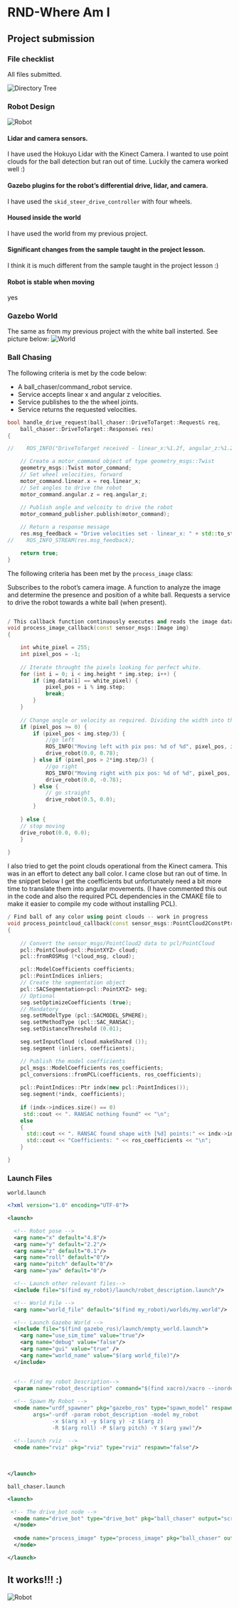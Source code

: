 # RND-Where Am I

## Project submission

### File checklist
All files submitted.

![Directory Tree](/images/directory_tree.png)

### Robot Design
![Robot](/images/robot.png)
#### Lidar and camera sensors.
I have used the Hokuyo Lidar with the Kinect Camera. I wanted to use point clouds for the ball detection but ran out of time. Luckily the camera worked well :)

#### Gazebo plugins for the robot’s differential drive, lidar, and camera.
I have used the `skid_steer_drive_controller` with four wheels.

#### Housed inside the world
I have used the world from my previous project. 

#### Significant changes from the sample taught in the project lesson.
I think it is much different from the sample taught in the project lesson :)

#### Robot is stable when moving
yes

### Gazebo World
The same as from my previous project with the white ball insterted. See picture below:
![World](/images/world.png)

### Ball Chasing
The following criteria is met by the code below:

* A ball_chaser/command_robot service.
* Service accepts linear x and angular z velocities.
* Service publishes to the the wheel joints.
* Service returns the requested velocities.

```C++
bool handle_drive_request(ball_chaser::DriveToTarget::Request& req,
    ball_chaser::DriveToTarget::Response& res)
{

//    ROS_INFO("DriveToTarget received - linear_x:%1.2f, angular_z:%1.2f", (float)req.linear_x, (float)req.angular_z);

    // Create a motor_command object of type geometry_msgs::Twist
    geometry_msgs::Twist motor_command;
    // Set wheel velocities, forward
    motor_command.linear.x = req.linear_x;
    // Set angles to drive the robot
    motor_command.angular.z = req.angular_z;
    
    // Publish angle and velcoity to drive the robot
    motor_command_publisher.publish(motor_command);

    // Return a response message
    res.msg_feedback = "Drive velocities set - linear_x: " + std::to_string(req.linear_x) + " , angular_z: " + std::to_string(req.angular_z);
//    ROS_INFO_STREAM(res.msg_feedback);

    return true;
}
```

The following criteria has been met by the `process_image` class:

Subscribes to the robot’s camera image.
A function to analyze the image and determine the presence and position of a white ball.
Requests a service to drive the robot towards a white ball (when present).

```C++

/ This callback function continuously executes and reads the image data
void process_image_callback(const sensor_msgs::Image img)
{

    int white_pixel = 255;
    int pixel_pos = -1;
    
    // Iterate throught the pixels looking for perfect white.
    for (int i = 0; i < img.height * img.step; i++) {
    	if (img.data[i] == white_pixel) {
    		pixel_pos = i % img.step;
    		break;
    	}
    }
    
    // Change angle or velocity as required. Dividing the width into three parts and using 45 degree turning angles.
    if (pixel_pos >= 0) {
    	if (pixel_pos < img.step/3) {
    		//go left
    		ROS_INFO("Moving left with pix pos: %d of %d", pixel_pos, img.step);
    		drive_robot(0.0, 0.78);
    	} else if (pixel_pos > 2*img.step/3) {
    		//go right
    		ROS_INFO("Moving right with pix pos: %d of %d", pixel_pos, img.step);
    		drive_robot(0.0, -0.78);
    	} else {
    		// go straight
    		drive_robot(0.5, 0.0);
    	}
    	
    } else {
    // stop moving
    drive_robot(0.0, 0.0);
    }
     
}
```

I also tried to get the point clouds operational from the Kinect camera. This was in an effort to detect any ball color. I came close but ran out of time. In the snippet below I get the coefficients but unfortunately need a bit more time to translate them into angular movements. (I have commented this out in the code and also the required PCL dependencies in the CMAKE file to make it easier to compile my code without installing PCL).

```C++
/ Find ball of any color using point clouds -- work in progress
void process_pointcloud_callback(const sensor_msgs::PointCloud2ConstPtr& cloud_msg)
{
	    
    // Convert the sensor_msgs/PointCloud2 data to pcl/PointCloud
	pcl::PointCloud<pcl::PointXYZ> cloud;
	pcl::fromROSMsg (*cloud_msg, cloud);

	pcl::ModelCoefficients coefficients;
	pcl::PointIndices inliers;
	// Create the segmentation object
	pcl::SACSegmentation<pcl::PointXYZ> seg;
	// Optional
	seg.setOptimizeCoefficients (true);
	// Mandatory
	seg.setModelType (pcl::SACMODEL_SPHERE);
	seg.setMethodType (pcl::SAC_RANSAC);
	seg.setDistanceThreshold (0.01);

	seg.setInputCloud (cloud.makeShared ());
	seg.segment (inliers, coefficients);

	// Publish the model coefficients
	pcl_msgs::ModelCoefficients ros_coefficients;
	pcl_conversions::fromPCL(coefficients, ros_coefficients);
	
	pcl::PointIndices::Ptr indx(new pcl::PointIndices());
	seg.segment(*indx, coefficients);	
	
	if (indx->indices.size() == 0)
     std::cout << ". RANSAC nothing found" << "\n";
    else
    {
      std::cout << ". RANSAC found shape with [%d] points:" << indx->indices.size() << "\n";
      std::cout << "Coefficients: " << ros_coefficients << "\n";
    }

}
```

### Launch Files
`world.launch`
``` XML
<?xml version="1.0" encoding="UTF-8"?>

<launch>

  <!-- Robot pose -->
  <arg name="x" default="4.8"/>
  <arg name="y" default="2.2"/>
  <arg name="z" default="0.1"/>
  <arg name="roll" default="0"/>
  <arg name="pitch" default="0"/>
  <arg name="yaw" default="0"/>

  <!-- Launch other relevant files-->
  <include file="$(find my_robot)/launch/robot_description.launch"/>

  <!-- World File -->
  <arg name="world_file" default="$(find my_robot)/worlds/my.world"/>

  <!-- Launch Gazebo World -->
  <include file="$(find gazebo_ros)/launch/empty_world.launch">
    <arg name="use_sim_time" value="true"/>
    <arg name="debug" value="false"/>
    <arg name="gui" value="true" />
    <arg name="world_name" value="$(arg world_file)"/>
  </include>
  
  
  <!-- Find my robot Description-->
  <param name="robot_description" command="$(find xacro)/xacro --inorder '$(find my_robot)/urdf/my_robot.xacro'"/>

  <!-- Spawn My Robot -->
  <node name="urdf_spawner" pkg="gazebo_ros" type="spawn_model" respawn="false" output="screen" 
        args="-urdf -param robot_description -model my_robot 
              -x $(arg x) -y $(arg y) -z $(arg z)
              -R $(arg roll) -P $(arg pitch) -Y $(arg yaw)"/>
  
  <!--launch rviz  -->
  <node name="rviz" pkg="rviz" type="rviz" respawn="false"/>

 
  
</launch>
```

`ball_chaser.launch`
``` XML
<launch>

 <!-- The drive_bot node -->
  <node name="drive_bot" type="drive_bot" pkg="ball_chaser" output="screen">
  </node>
  
  <node name="process_image" type="process_image" pkg="ball_chaser" output="screen">
  </node>

</launch>
```

## It works!!! :)
![Robot](/images/robot_demo.gif)



